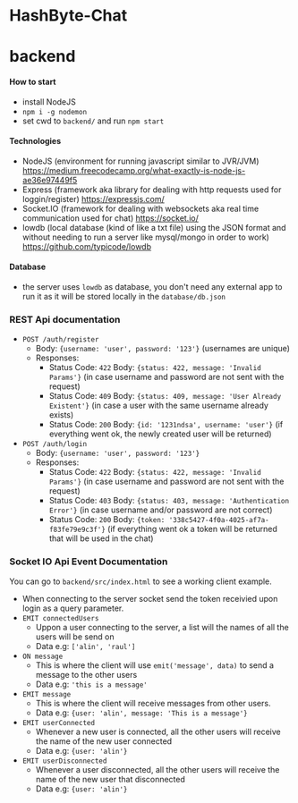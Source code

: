 # HashByte-Chat

# backend

#### How to start
- install NodeJS
- `npm i -g nodemon`
- set cwd to `backend/` and run `npm start`

#### Technologies
- NodeJS (environment for running javascript similar to JVR/JVM)  https://medium.freecodecamp.org/what-exactly-is-node-js-ae36e97449f5
- Express (framework aka library for dealing with http requests used for loggin/register) https://expressjs.com/
- Socket.IO (framework for dealing with websockets aka real time communication used for chat) https://socket.io/
- lowdb (local database (kind of like a txt file) using the JSON format and without needing to run a server like mysql/mongo in order to work) https://github.com/typicode/lowdb


#### Database
- the server uses `lowdb` as database, you don't need any external app to run it as it will be stored locally in the `database/db.json`

### REST Api documentation
- `POST /auth/register`
  - Body: `{username: 'user', password: '123'}` (usernames are unique)
  - Responses: 
    - Status Code: `422` Body: `{status: 422, message: 'Invalid Params'}` (in case username and password are not sent with the request)
    - Status Code: `409` Body: `{status: 409, message: 'User Already Existent'}` (in case a user with the same username already exists)
    - Status Code: `200` Body: `{id: '1231ndsa', username: 'user'}` (if everything went ok, the newly created user will be returned)
- `POST /auth/login`
  - Body: `{username: 'user', password: '123'}`
  - Responses:
    - Status Code: `422` Body: `{status: 422, message: 'Invalid Params'}` (in case username and password are not sent with the request)
    - Status Code: `403` Body: `{status: 403, message: 'Authentication Error'}` (in case username and/or password are not correct)
    - Status Code: `200` Body: `{token: '338c5427-4f0a-4025-af7a-f83fe79e9c3f'}` (if everything went ok a token will be returned that will be used in the chat)
    
### Socket IO Api Event Documentation  
You can go to `backend/src/index.html` to see a working client example.
- When connecting to the server socket send the token receivied upon login as a query parameter.
- `EMIT connectedUsers`
  - Uppon a user connecting to the server, a list will the names of all the users will be send on
  - Data e.g: `['alin', 'raul']`
- `ON message`
  - This is where the client will use `emit('message', data)` to send a message to the other users
  - Data e.g: `'this is a message'` 
- `EMIT message`
  - This is where the client will receive messages from other users.
  - Data e.g: `{user: 'alin', message: 'This is a message'}`
- `EMIT userConnected`
  - Whenever a new user is connected, all the other users will receive the name of the new user connected
  - Data e.g: `{user: 'alin'}`
- `EMIT userDisconnected`
  - Whenever a user disconnected, all the other users will receive the name of the new user that disconnected
  - Data e.g: `{user: 'alin'}`
